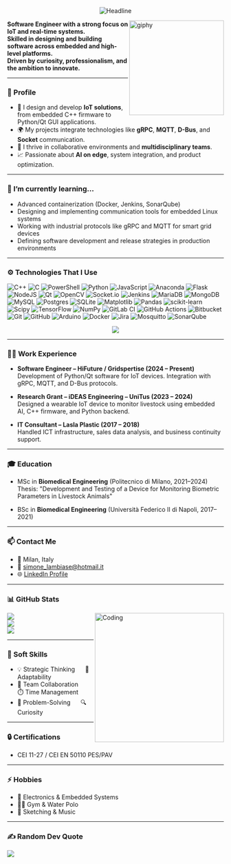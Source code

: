 <div align=center>
    <img src="https://readme-typing-svg.herokuapp.com?color=%236FDA44&size=32&center=true&vCenter=true&width=600&height=50&lines=Hi+there+I'm+Simone+%F0%9F%91%8B;Software+Engineer+%26+IoT+Developer;Innovation+%26+Efficiency" alt="Headline" />
</div>

[<img align='right' src="https://media.giphy.com/media/M9gbBd9nbDrOTu1Mqx/giphy.gif" width="220" alt="giphy">](https://linkedin.com/in/simone-lambiase)

**Software Engineer with a strong focus on IoT and real-time systems.**  
**Skilled in designing and building software across embedded and high-level platforms.**  
**Driven by curiosity, professionalism, and the ambition to innovate.**

---

### 🧠 Profile

- 🔧 I design and develop **IoT solutions**, from embedded C++ firmware to Python/Qt GUI applications.
- 🌍 My projects integrate technologies like **gRPC**, **MQTT**, **D-Bus**, and **Socket** communication.
- 🤝 I thrive in collaborative environments and **multidisciplinary teams**.
- 📈 Passionate about **AI on edge**, system integration, and product optimization.

---

### 🌱 I’m currently learning... 
- Advanced containerization (Docker, Jenkins, SonarQube)  
- Designing and implementing communication tools for embedded Linux systems
- Working with industrial protocols like gRPC and MQTT for smart grid devices
- Defining software development and release strategies in production environments

---

### ⚙️ Technologies That I Use

![C++](https://img.shields.io/badge/c++-%2300599C.svg?style=for-the-badge&logo=c%2B%2B&logoColor=white) ![C](https://img.shields.io/badge/c-%2300599C.svg?style=for-the-badge&logo=c&logoColor=white) ![PowerShell](https://img.shields.io/badge/PowerShell-%235391FE.svg?style=for-the-badge&logo=powershell&logoColor=white) ![Python](https://img.shields.io/badge/python-3670A0?style=for-the-badge&logo=python&logoColor=ffdd54) ![JavaScript](https://img.shields.io/badge/javascript-%23323330.svg?style=for-the-badge&logo=javascript&logoColor=%23F7DF1E) ![Anaconda](https://img.shields.io/badge/Anaconda-%2344A833.svg?style=for-the-badge&logo=anaconda&logoColor=white) ![Flask](https://img.shields.io/badge/flask-%23000.svg?style=for-the-badge&logo=flask&logoColor=white) ![NodeJS](https://img.shields.io/badge/node.js-6DA55F?style=for-the-badge&logo=node.js&logoColor=white) ![Qt](https://img.shields.io/badge/Qt-%23217346.svg?style=for-the-badge&logo=Qt&logoColor=white) ![OpenCV](https://img.shields.io/badge/opencv-%23white.svg?style=for-the-badge&logo=opencv&logoColor=white) ![Socket.io](https://img.shields.io/badge/Socket.io-black?style=for-the-badge&logo=socket.io&badgeColor=010101) ![Jenkins](https://img.shields.io/badge/jenkins-%232C5263.svg?style=for-the-badge&logo=jenkins&logoColor=white) ![MariaDB](https://img.shields.io/badge/MariaDB-003545?style=for-the-badge&logo=mariadb&logoColor=white) ![MongoDB](https://img.shields.io/badge/MongoDB-%234ea94b.svg?style=for-the-badge&logo=mongodb&logoColor=white) ![MySQL](https://img.shields.io/badge/mysql-4479A1.svg?style=for-the-badge&logo=mysql&logoColor=white) ![Postgres](https://img.shields.io/badge/postgres-%23316192.svg?style=for-the-badge&logo=postgresql&logoColor=white) ![SQLite](https://img.shields.io/badge/sqlite-%2307405e.svg?style=for-the-badge&logo=sqlite&logoColor=white) ![Matplotlib](https://img.shields.io/badge/Matplotlib-%23ffffff.svg?style=for-the-badge&logo=Matplotlib&logoColor=black) ![Pandas](https://img.shields.io/badge/pandas-%23150458.svg?style=for-the-badge&logo=pandas&logoColor=white) ![scikit-learn](https://img.shields.io/badge/scikit--learn-%23F7931E.svg?style=for-the-badge&logo=scikit-learn&logoColor=white) ![Scipy](https://img.shields.io/badge/SciPy-%230C55A5.svg?style=for-the-badge&logo=scipy&logoColor=%white) ![TensorFlow](https://img.shields.io/badge/TensorFlow-%23FF6F00.svg?style=for-the-badge&logo=TensorFlow&logoColor=white) ![NumPy](https://img.shields.io/badge/numpy-%23013243.svg?style=for-the-badge&logo=numpy&logoColor=white) ![GitLab CI](https://img.shields.io/badge/gitlab%20CI-%23181717.svg?style=for-the-badge&logo=gitlab&logoColor=white) ![GitHub Actions](https://img.shields.io/badge/github%20actions-%232671E5.svg?style=for-the-badge&logo=githubactions&logoColor=white) ![Bitbucket](https://img.shields.io/badge/bitbucket-%230047B3.svg?style=for-the-badge&logo=bitbucket&logoColor=white) ![Git](https://img.shields.io/badge/git-%23F05033.svg?style=for-the-badge&logo=git&logoColor=white) ![GitHub](https://img.shields.io/badge/github-%23121011.svg?style=for-the-badge&logo=github&logoColor=white) ![Arduino](https://img.shields.io/badge/-Arduino-00979D?style=for-the-badge&logo=Arduino&logoColor=white) ![Docker](https://img.shields.io/badge/docker-%230db7ed.svg?style=for-the-badge&logo=docker&logoColor=white) ![Jira](https://img.shields.io/badge/jira-%230A0FFF.svg?style=for-the-badge&logo=jira&logoColor=white) ![Mosquitto](https://img.shields.io/badge/mosquitto-%233C5280.svg?style=for-the-badge&logo=eclipsemosquitto&logoColor=white) ![SonarQube](https://img.shields.io/badge/SonarQube-black?style=for-the-badge&logo=sonarqube&logoColor=4E9BCD)

<p align="center">
  <img src="https://skillicons.dev/icons?i=python,cpp,qt,linux,git,docker,arduino,html,css,js,postgres,sqlite,matlab,vscode,pycharm,clion,jenkins,flask,windows,nodejs&perline=14" />
</p>

---

### 👨‍💻 Work Experience

- **Software Engineer – HiFuture / Gridspertise (2024 – Present)**  
  Development of Python/Qt software for IoT devices. Integration with gRPC, MQTT, and D-Bus protocols.

- **Research Grant – iDEAS Engineering – UniTus (2023 – 2024)**  
  Designed a wearable IoT device to monitor livestock using embedded AI, C++ firmware, and Python backend.

- **IT Consultant – Lasla Plastic (2017 – 2018)**  
  Handled ICT infrastructure, sales data analysis, and business continuity support.

---

### 🎓 Education

- MSc in **Biomedical Engineering** (Politecnico di Milano, 2021–2024)  
  Thesis: "Development and Testing of a Device for Monitoring Biometric Parameters in Livestock Animals"

- BSc in **Biomedical Engineering** (Università Federico II di Napoli, 2017–2021)

---

### 📫 Contact Me

- 📍 Milan, Italy  
- 📧 simone_lambiase@hotmail.it
- 🌐 [LinkedIn Profile](http://linkedin.com/in/simone-lambiase-126a371a0)

---

### 📊 GitHub Stats

<img align="right" alt="Coding" width="300" src="https://cdn.dribbble.com/users/1277312/screenshots/14733298/media/39b1045e593737587dd60e42c8422d1f.gif">

![](https://github-readme-stats.vercel.app/api?username=Lambomis&theme=dark&hide_border=false&include_all_commits=false&count_private=false)<br/>
![](https://nirzak-streak-stats.vercel.app/?user=Lambomis&theme=dark&hide_border=false)<br/>
![](https://github-readme-stats.vercel.app/api/top-langs/?username=Lambomis&theme=dark&hide_border=false&include_all_commits=false&count_private=false&layout=compact)

---

### 🎯 Soft Skills

- 💡 Strategic Thinking &nbsp;&nbsp;&nbsp;&nbsp; 🔄 Adaptability  
- 🤝 Team Collaboration &nbsp;&nbsp;&nbsp;&nbsp; ⏱️ Time Management  
- 🧠 Problem-Solving &nbsp;&nbsp;&nbsp;&nbsp; 🔍 Curiosity

---

### 🔒 Certifications

- CEI 11-27 / CEI EN 50110 PES/PAV

---

### ⚡ Hobbies

- 📡 Electronics & Embedded Systems  
- 🏋️‍♂️ Gym & Water Polo  
- 🎨 Sketching & Music

---

### ✍️ Random Dev Quote
![](https://quotes-github-readme.vercel.app/api?type=horizontal&theme=dark)
